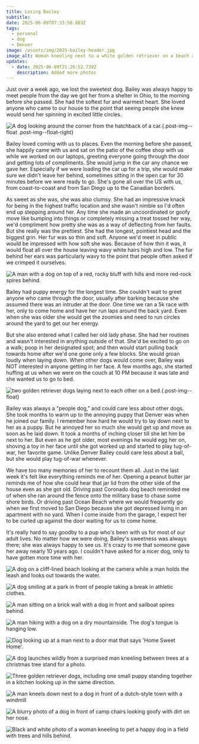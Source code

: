 ```yaml
---
title: Losing Bailey
subtitle:
date: 2025-06-09T07:33:58.883Z
tags:
  - personal
  - dog
  - Denver
image: /assets/img/2025-bailey-header.jpg
image_alt: Woman kneeling next to a white golden retriever on a beach and looking longingly.
updates:
  - date: 2025-06-09T21:26:52.739Z
    description: Added more photos
---
```


Just over a week ago, we lost the sweetest dog.
Bailey was always happy to meet people from the day we got her from a shelter in Ohio, to the morning before she passed.
She had the softest fur and warmest heart.
She loved anyone who came to our house to the point that seeing people she knew would send her spinning in excited little circles.

![A dog looking around the corner from the hatchback of a car.](/assets/img/2025-bailey-car.jpg){.post-img--float .post-img--float-right}

Bailey loved coming with us to places.
Even the morning before she passed, she happily came with us and sat on the patio of the coffee shop with us while we worked on our laptops, greeting everyone going through the door and getting lots of compliments.
She would jump in the car any chance we gave her.
Especially if we were loading the car up for a trip, she would make sure we didn't leave her behind, sometimes sitting in the open car for 30 minutes before we were ready to go.
She's gone all over the US with us, from coast-to-coast and from San Diego up to the Canadian borders.

As sweet as she was, she was also clumsy.
She had an impressive knack for being in the highest traffic location and she wasn't nimble so I'd often end up stepping around her.
Any time she made an uncoordinated or goofy move like bumping into things or completely missing a treat tossed her way, we'd compliment how pretty she was as a way of deflecting from her faults.
But she really was the prettiest.
She had the longest, pointiest head and the biggest grin.
Her fur was so thin and soft.
Anyone we'd meet in public would be impressed with how soft she was.
Because of how thin it was, it would float all over the house leaving wavy white hairs high and low.
The fur behind her ears was particularly wavy to the point that people often asked if we crimped it ourselves.

![A man with a dog on top of a red, rocky bluff with hills and more red-rock spires behind.](/assets/img/2025-bailey-garden-of-the-gods.jpg "Hiking the Garden of the gods")

Bailey had puppy energy for the longest time.
She couldn't wait to greet anyone who came through the door, usually after barking because she assumed there was an intruder at the door.
One time we ran a 5k race with her, only to come home and have her run laps around the back yard.
Even when she was older she would get the zoomies and need to run circles around the yard to get our her energy.

But she also entered what I called her old lady phase.
She had her routines and wasn't interested in anything outside of that.
She'd be excited to go on a walk; poop in her designated spot; and then would start pulling back towards home after we'd one gone only a few blocks.
She would groan loudly when laying down.
When other dogs would come over, Bailey was NOT interested in anyone getting in her face.
A few months ago, she started huffing at us when we were on the couch at 10 PM because it was late and she wanted us to go to bed.

![two golden retriever dogs laying next to each other on a bed.](/assets/img/2025-bailey-and-denver-snuggle.jpg){.post-img--float}

Bailey was always a "people dog," and could care less about other dogs.
She took months to warm up to the annoying puppy that Denver was when he joined our family.
I remember how hard he would try to lay down next to her as a puppy.
But he annoyed her so much she would get up and move as soon as he laid down.
It took a months of inching closer till she let him be next to her.
But even as he got older, most evenings he would egg her on, shoving a toy in her face until she got worked up and started to play tug-of-war, her favorite game.
Unlike Denver Bailey could care less about a ball, but she would play tug-of-war whenever.

We have too many memories of her to recount them all.
Just in the last week it's felt like everything reminds me of her.
Opening a peanut butter jar reminds me of how she could hear that jar lid from the other side of the house even as she got old.
Driving past Coronado dog beach reminded me of when she ran around the fence onto the military base to chase some shore birds.
Or driving past Ocean Beach where we would frequently go when we first moved to San Diego because she got depressed living in an apartment with no yard.
When I come inside from the garage, I expect her to be curled up against the door waiting for us to come home.

It's really hard to say goodby to a pup who's been with us for most of our adult lives.
No matter how we were doing, Bailey's sweetness was always there; she was always happy to see us.
It's crazy to me that someone gave her away nearly 10 years ago.
I couldn't have asked for a nicer dog, only to have gotten more time with her.

![A dog on a cliff-lined beach looking at the camera while a man holds the leash and looks out towards the water.](/assets/img/2025-bailey-oc-beach.jpg)

![A dog smiling at a park in front of people taking a break in athletic clothes.](/assets/img/2025-bailey-ultimate.jpg "Bailey loved coming to the park when I'd play ultimate frisbee.")

![A man sitting on a brick wall with a dog in front and sailboat spires behind.](/assets/img/2025-bailey-harbor.jpg "The two of us hanging out at the harbor")

![A man hiking with a dog on a dry mountainside. The dog's tongue is hanging low.](/assets/img/2025-bailey-desert-hike.jpg "Bailey's time as a desert dog")

![Dog looking up at a man next to a door mat that says 'Home Sweet Home'.](/assets/img/2025-bailey-cone.jpg "As if she wasn't clumsy enough, her cone was always bumping into things when she had injuries.")

![A dog launches wildly from a surprised man kneeling between trees at a christmas tree stand for a photo.](/assets/img/2025-bailey-christmas-tree.jpg)

![Three golden retriever dogs, including one small puppy standing together in a kitchen looking up in the same direction.](/assets/img/2025-bailey-ellie-and-puppy-denver.jpg "Bailey with Denver and my in-law's dog Ellie")

![A man kneels down next to a dog in front of a dutch-style town with a windmill](/assets/img/2025-bailey-solvang.jpg "Walking around Solvang")

![A blurry photo of a dog in front of camp chairs looking goofy with dirt on her nose.](/assets/img/2025-bailey-dirt-nose.jpg "The time she got dirt on her nose at our nephew's soccer game. 😂")

![Black and white photo of a woman kneeling to pet a happy dog in a field with trees and hills behind.](/assets/img/2025-bailey-lake-skinner.jpg)
